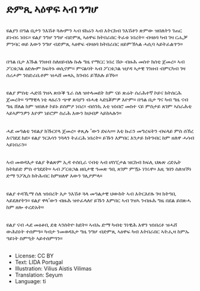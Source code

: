 # ድምጺ ኣዕዋፍ ኣብ ንግሆ

##
ዩልያን በዓል ቤታን ንእሽቶ ጓሎምን ኣብ ዩክሬን ኣብ እትርከብ ንእሽቶን ጽምው ዝበለትን ገጠር ይነብሩ ነበሩ። ዩልያ ንግሆ ንግሆ ብድምጺ ኣዕዋፍ ክትበራበር ትፈቱ ነበረት። ብዛዕባ ካብ ገዛ ርሒቓ ምንባር ወይ እውን ንግሆ ብድምጺ ኣዕዋፍ ብዛዕባ ክትበራበር ዘይምኽኣል ሓሲባ ኣይትፈልጥን።

##
በዓል ቤታ እኹል ገንዘብ ስለዘይብሉ ኩሉ ግዜ የማርር ነበረ ሽዑ ብዙሕ መስተ ክሰቲ ጀመረ። ኣብ ፖርቱጋል ዕድሎም ክፍትኑ ወሲኖም። ምናልባት ኣብ ፖርቱጋል ዝያዳ ኣታዊ ገንዘብ ብምርካብ ገዛ ሰሪሖም ንስድራቤቶም ዝሓሸ መጻኢ ክገብሩ ይኽእሉ ይኾኑ።

##
ዩልያ ምስቲ ሓድሽ ገዝኣ ጽቡቕ ጌራ ስለ ዝተላመደት ከም ናይ ጽሬት ሰራሕተኛ ኮይና ክትሰርሕ ጀመረት። ዓማዊላ ነቲ ጻዕራን ጭዋ ጸባያን ብሓቂ ኣድኒቖምዎ እዮም። በዓል ቤታ ግና ካብ ግዜ ናብ ግዜ ሸለል ከም ዝበለቶ ኮይኑ ይስምዖ ነበረ። ብሰንኪ እቲ ዝነበሮ መስተ ናይ ምስታይ ጸገም ኣስራሕቲ ኣይኣምንዎን እዮም ነይሮም ስራሕ እውን ክህብዎ ኣይከኣሉን።

##
ሓደ መዓልቲ ንዩልያ ክኹርየላ ጀመረ። ቀጺሉ 'ውን ደፍኣ።። እቲ ኩራን መግረፍትን ብፍላይ ምስ ሰኸረ እናገደደ ከደ። ዩልያ ንርእሳን ንጓላን ትፈርሕ ነበረት። ይኹን እምበር እንታይ ክትገብር ከም ዘለዋ ሓሳብ ኣይነበራን።

##
ኣብ መወዳእታ ዩልያ ቅልጽም ኢዳ ተሰቢራ ናብቲ ኣብ ሆስፒታል ዝርከብ ክፍሊ ህጹጽ ረድኤት ክትከይድ ምስ ተገደደት። ኣብ ፖርቱጋል ዘቤታዊ ዓመጽ ዓቢ ጸገም ምዃኑ ነገሩዋ። እዚ ገበን ስለዝኾነ ድማ ንፖሊስ ክትሕብር ከምዘለዋ እውን ገሊፆምላ።

##
ዩልያ ተዳኺማ ስለ ዝነበረት እታ ንእሽቶ ጓላ መዓልታዊ ህውከት ኣብ እትርእየሉ ገዛ ክትዓቢ ኣይደለየትን። ዩልያ ዋላ’ውን ብዙሕ ዝተፈላለየ ይኹን እምበር ኣብ ገዝኣ ንብዙሕ ግዜ በደል ይበጽሓ ከም ዘሎ ተረድአት።

##
ዩልያ ናብ ሓደ መዕቆቢ ደቂ ኣንስትዮ ከደት። ኣብኡ ድማ ካብቲ ንነዊሕ እዋን ዝነበረቶ ዝሓሸ ውሕስነት ተሰምዓ። ካብታ ንመወዳእታ ግዜ ንግሆ ብድምጺ ኣዕዋፍ ካብ እትበራበር ኣትሒዛ ከምኡ ዓይነት ስምዒት ኣይተሰምዓን።

##
* License: CC BY
* Text: LIDA Portugal
* Illustration: Vilius Aistis Vilimas
* Translation: Seyum
* Language: ti
